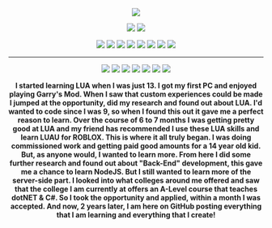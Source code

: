 <div align="center">
  
![](http://github-profile-summary-cards.vercel.app/api/cards/profile-details?username=aaronmansfield5&theme=dracula) 

![](http://github-profile-summary-cards.vercel.app/api/cards/repos-per-language?username=aaronmansfield5&theme=dracula) 
![](http://github-profile-summary-cards.vercel.app/api/cards/most-commit-language?username=aaronmansfield5&theme=dracula)
  
<a href="https://nodejs.org/">![](https://img.shields.io/badge/-Node.js-informational?style=flat&logo=nodedotjs&logoColor=white&color=339933)</a>
<a href="https://developer.mozilla.org/en-US/docs/Web/JavaScript">![](https://img.shields.io/badge/-JavaScript-informational?style=flat&logo=javascript&logoColor=white&color=F7DF1E)</a>
<a href="https://developer.mozilla.org/en-US/docs/Glossary/HTML5">![](https://img.shields.io/badge/-html-informational?style=flat&logo=html5&logoColor=white&color=E34F26)</a>
<a href="https://developer.mozilla.org/en-US/docs/Web/CSS">![](https://img.shields.io/badge/-CSS-informational?style=flat&logo=css3&logoColor=white&color=1572B6)</a>
<a href="https://dotnet.microsoft.com/">![](https://img.shields.io/badge/-.NET-informational?style=flat&logo=.net&logoColor=white&color=512BD4)</a>
<a href="https://learn.microsoft.com/dotnet/csharp/">![](https://img.shields.io/badge/-C%23-informational?style=flat&logo=csharp&logoColor=white&color=239120)</a>
<a href="https://www.lua.org/">![](https://img.shields.io/badge/-Lua-informational?style=flat&logo=lua&logoColor=white&color=2C2D72)</a>
<a href="https://luau-lang.org/">![](https://img.shields.io/badge/-LuaU-informational?style=flat&logo=roblox&logoColor=white&color=3390ef)</a>
  
</div>

---

<div align="center">
  
<a href="https://stackoverflow.com/users/16902941">![](https://img.shields.io/badge/-Stack%20Overflow-informational?style=flat&logo=stackoverflow&logoColor=white&color=F58025)</a>
<a href="https://discord.com/users/966009634500513802">![](https://img.shields.io/badge/-Discord-informational?style=flat&logo=discord&logoColor=white&color=5865F2)</a>
<a href="https://twitter.com/aaronmansf5">![](https://img.shields.io/badge/-Twitter-informational?style=flat&logo=twitter&logoColor=white&color=1DA1F2)</a>
<a href="https://www.instagram.com/aaronmansfield5">![](https://img.shields.io/badge/-Instagram-informational?style=flat&logo=instagram&logoColor=white&color=E4405F)</a>
<a href="https://www.snapchat.com/add/aaronmansfield5">![](https://img.shields.io/badge/-Snapchat-informational?style=flat&logo=snapchat&logoColor=white&color=FFFC00)</a>
  <a href="https://www.codewars.com/users/godgun20">![](https://img.shields.io/badge/-Code%20Wars-informational?style=flat&logo=codewars&logoColor=white&color=B1361E)</a>
<a href="https://music.apple.com/profile/aaronmansfield2004">![](https://img.shields.io/badge/-Apple%20Music-informational?style=flat&logo=applemusic&logoColor=white&color=FD415E)</a>
  
  <b>I started learning LUA when I was just 13. I got my first PC and enjoyed playing Garry's Mod. When I saw that custom experiences could be made I jumped at the opportunity, did my research and found out about LUA. I'd wanted to code since I was 9, so when I found this out it gave me a perfect reason to learn. Over the course of 6 to 7 months I was getting pretty good at LUA and my friend has recommended I use these LUA skills and learn LUAU for ROBLOX. This is where it all truly began. I was doing commissioned work and getting paid good amounts for a 14 year old kid. But, as anyone would, I wanted to learn more. From here I did some further research and found out about "Back-End" development, this gave me a chance to learn NodeJS. But I still wanted to learn more of the server-side part. I looked into what colleges around me offered and saw that the college I am currently at offers an A-Level course that teaches dotNET & C#. So I took the opportunity and applied, within a month I was accepted. And now, 2 years later, I am here on GitHub posting everything that I am learning and everything that I create!</b>
  
</div>
